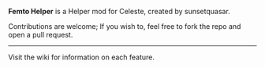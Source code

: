 **Femto Helper** is a Helper mod for Celeste, created by sunsetquasar.

Contributions are welcome; If you wish to, feel free to fork the repo and open a pull request.

---

Visit the wiki for information on each feature.

